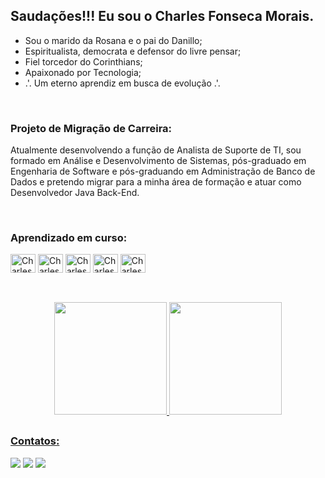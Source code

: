 ## Saudações!!! Eu sou o Charles Fonseca Morais.

- Sou o marido da Rosana e o pai do Danillo;
- Espiritualista, democrata e defensor do livre pensar;
- Fiel torcedor do Corinthians;
- Apaixonado por Tecnologia;
- .'. Um eterno aprendiz em busca de evolução .'.

<br>

### Projeto de Migração de Carreira:

Atualmente desenvolvendo a função de Analista de Suporte de TI, sou formado em Análise e Desenvolvimento de Sistemas, pós-graduado em Engenharia de Software e pós-graduando em Administração de Banco de Dados e pretendo migrar para a minha área de formação e atuar como Desenvolvedor Java Back-End.

<br>

### Aprendizado em curso:

<div style="display: inline_block">
     <img align="center" alt="Charles-Angular" height="30" width="40"
       src="https://cdn.jsdelivr.net/gh/devicons/devicon/icons/angularjs/angularjs-original.svg" width="40" height="40"/>
     <img align="center" alt="Charles-Java" height="30" width="40"
       src="https://cdn.jsdelivr.net/gh/devicons/devicon/icons/java/java-original.svg" width="40" height="40"/>
     <img align="center" alt="Charles-SpringBoot" height="30" width="40"
       src="https://cdn.jsdelivr.net/gh/devicons/devicon/icons/spring/spring-original.svg" width="40" height="40"/>
     <img align="center" alt="Charles-MySQL" height="30" width="40"
       src="https://cdn.jsdelivr.net/gh/devicons/devicon/icons/mysql/mysql-original.svg" width="40" height="40" />
     <img align="center" alt="Charles-MongoDB" height="30" width="40"
       src="https://cdn.jsdelivr.net/gh/devicons/devicon/icons/mongodb/mongodb-original.svg" height="30" width="40"/>      
</div>

##

<br>

<div align="center">
    <a href="https://github.com/charlesfonsecamorais">
    <img height="180em" src="https://github-readme-stats.vercel.app/api?username=charlesfonsecamorais&show_icons=true&theme=cobalt&include_all_commits=true&count_private=true"/>
    <img height="180em" src="https://github-readme-stats.vercel.app/api/top-langs/?username=charlesfonsecamorais&layout=compact&langs_count=7&theme=cobalt"/>
</div>

##

### Contatos:
<div>
    <a href="https://instagram.com/_charlesfonsecamorais" target="_blank"><img src="https://img.shields.io/badge/-Instagram-%23E4405F?style=for-the-badge&logo=instagram&logoColor=white" target="_blank"></a>
    <a href = "mailto:charlesfonsecamorais@gmail.com"><img src="https://img.shields.io/badge/Gmail-D14836?style=for-the-badge&logo=gmail&logoColor=white" target="_blank"></a>
    <a href="https://www.linkedin.com/in/charlesfonsecamorais" target="_blank"><img src="https://img.shields.io/badge/-LinkedIn-%230077B5?style=for-the-badge&logo=linkedin&logoColor=white" target="_blank"></a>   
</div>